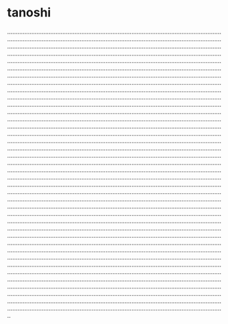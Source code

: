 # tanoshi

......................................................................................................................................................................................................................................................................................................................................................................................................................................................................................................................................................................................................................................................................................................................................................................................................................................................................................................................................................................................................................................................................................................................................................................................................................................................................................................................................................................................................................................................................................................................................................................................................................................................................................................................................................................................................................................................................................................................................................................................................................................................................................................................................................................................................................................................................................................................................................................................................................................................................................................................................................................................................................................................................................................................................................................................................................................................................................................................................................................................................................................................................................................................................................................................................................................................................................................................................................................................................................................................................................................................................................................................................................................................................................................................................................................................................................................................................................................................................................................................................................................................................................................................................................................................................................................................................................................................................................................................................................................................................................................................................................................................................................................................................................................................................................................................................................................................................................................................................................................................................................................